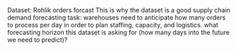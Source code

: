 Dataset: Rohlik orders forcast
This is why the dataset is a good supply chain demand forecasting task: warehouses need to anticipate how many orders to process per day in order to plan staffing, capacity, and logistics.
what forecasting horizon this dataset is asking for (how many days into the future we need to predict)?
>> 